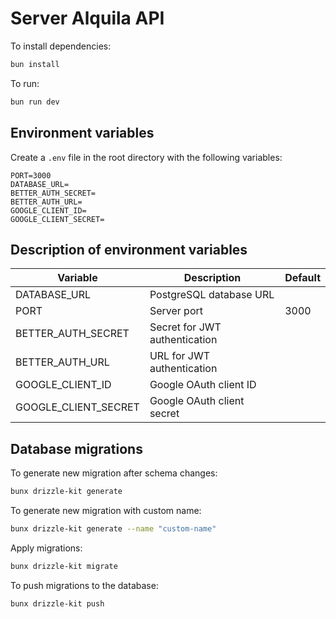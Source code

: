 # Server Alquila API

To install dependencies:
```sh
bun install
```

To run:
```sh
bun run dev
```

## Environment variables
Create a `.env` file in the root directory with the following variables:
```env
PORT=3000
DATABASE_URL=
BETTER_AUTH_SECRET=
BETTER_AUTH_URL=
GOOGLE_CLIENT_ID=
GOOGLE_CLIENT_SECRET=
```

## Description of environment variables
| Variable | Description | Default |
| --- | --- | --- |
| DATABASE_URL | PostgreSQL database URL | |
| PORT | Server port | 3000 |
| BETTER_AUTH_SECRET | Secret for JWT authentication | |
| BETTER_AUTH_URL | URL for JWT authentication | |
| GOOGLE_CLIENT_ID | Google OAuth client ID | |
| GOOGLE_CLIENT_SECRET | Google OAuth client secret | |

## Database migrations
To generate new migration after schema changes:
```sh
bunx drizzle-kit generate
```

To generate new migration with custom name:
```sh
bunx drizzle-kit generate --name "custom-name"
```

Apply migrations:
```sh
bunx drizzle-kit migrate
```

To push migrations to the database:
```sh
bunx drizzle-kit push
```
